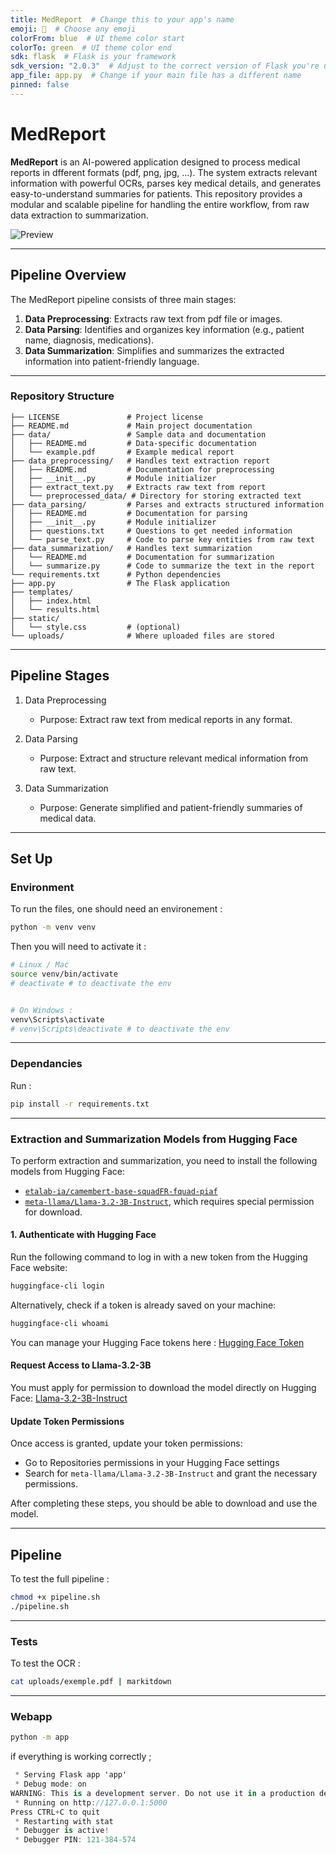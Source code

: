 ```yaml
---
title: MedReport  # Change this to your app's name
emoji: 🚀  # Choose any emoji
colorFrom: blue  # UI theme color start
colorTo: green  # UI theme color end
sdk: flask  # Flask is your framework
sdk_version: "2.0.3"  # Adjust to the correct version of Flask you're using
app_file: app.py  # Change if your main file has a different name
pinned: false
---
```



# MedReport

**MedReport** is an AI-powered application designed to process medical reports in dfferent formats (pdf, png, jpg, ...). The system extracts relevant information with powerful OCRs, parses key medical details, and generates easy-to-understand summaries for patients. This repository provides a modular and scalable pipeline for handling the entire workflow, from raw data extraction to summarization.


![Preview](data/video/gif2.gif)


---

## **Pipeline Overview**

The MedReport pipeline consists of three main stages:

1. **Data Preprocessing**: Extracts raw text from pdf file or images.
2. **Data Parsing**: Identifies and organizes key information (e.g., patient name, diagnosis, medications).
3. **Data Summarization**: Simplifies and summarizes the extracted information into patient-friendly language.

---

### **Repository Structure**

```plaintext
├── LICENSE               # Project license
├── README.md             # Main project documentation
├── data/                 # Sample data and documentation
│   ├── README.md         # Data-specific documentation
│   └── example.pdf       # Example medical report
├── data_preprocessing/   # Handles text extraction report
│   ├── README.md         # Documentation for preprocessing
│   ├── __init__.py       # Module initializer
│   ├── extract_text.py   # Extracts raw text from report
│   └── preprocessed_data/ # Directory for storing extracted text
├── data_parsing/         # Parses and extracts structured information
│   ├── README.md         # Documentation for parsing
│   ├── __init__.py       # Module initializer
│   ├── questions.txt     # Questions to get needed information
│   └── parse_text.py     # Code to parse key entities from raw text
├── data_summarization/   # Handles text summarization
│   └── README.md         # Documentation for summarization
│   └── summarize.py      # Code to summarize the text in the report
└── requirements.txt      # Python dependencies
├── app.py                # The Flask application
├── templates/
│   ├── index.html
│   └── results.html
├── static/
│   └── style.css         # (optional)
└── uploads/              # Where uploaded files are stored
````
---

## Pipeline Stages
1. Data Preprocessing

    - Purpose: Extract raw text from medical reports in any format.

2. Data Parsing

    - Purpose: Extract and structure relevant medical information from raw text.

3. Data Summarization

    - Purpose: Generate simplified and patient-friendly summaries of medical data.

---

## Set Up

### Environment

To run the files, one should need an environement : 

```bash
python -m venv venv
```

Then you will need to activate it : 
```bash
# Linux / Mac
source venv/bin/activate
# deactivate # to deactivate the env


# On Windows : 
venv\Scripts\activate
# venv\Scripts\deactivate # to deactivate the env
```

---

### Dependancies

Run : 
```bash
pip install -r requirements.txt
```
---

### Extraction and Summarization Models from Hugging Face

To perform extraction and summarization, you need to install the following models from Hugging Face:

- [`etalab-ia/camembert-base-squadFR-fquad-piaf`](https://huggingface.co/etalab-ia/camembert-base-squadFR-fquad-piaf)
- [`meta-llama/Llama-3.2-3B-Instruct`](https://huggingface.co/meta-llama/Llama-3.2-3B-Instruct), which requires special permission for download.

#### 1. Authenticate with Hugging Face
Run the following command to log in with a new token from the Hugging Face website:

```bash
huggingface-cli login

```
Alternatively, check if a token is already saved on your machine:

```bash
huggingface-cli whoami
```
You can manage your Hugging Face tokens here : [Hugging Face Token](https://huggingface.co/settings/tokens)


#### Request Access to Llama-3.2-3B
You must apply for permission to download the model directly on Hugging Face: [Llama-3.2-3B-Instruct](https://huggingface.co/meta-llama/Llama-3.2-3B-Instruct)

#### Update Token Permissions
Once access is granted, update your token permissions:
- Go to Repositories permissions in your Hugging Face settings
- Search for `meta-llama/Llama-3.2-3B-Instruct` and grant the necessary permissions.

After completing these steps, you should be able to download and use the model.

---

## Pipeline 

To test the full pipeline : 
```bash
chmod +x pipeline.sh
./pipeline.sh
```

---

### Tests

To test the OCR : 
```bash
cat uploads/exemple.pdf | markitdown
```
---
### Webapp 

```bash
python -m app
```


if everything is working correctly ; 

```csharp
 * Serving Flask app 'app'
 * Debug mode: on
WARNING: This is a development server. Do not use it in a production deployment. Use a production WSGI server instead.
 * Running on http://127.0.0.1:5000
Press CTRL+C to quit
 * Restarting with stat
 * Debugger is active!
 * Debugger PIN: 121-384-574
```
